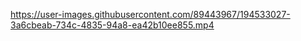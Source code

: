 


https://user-images.githubusercontent.com/89443967/194533027-3a6cbeab-734c-4835-94a8-ea42b10ee855.mp4


